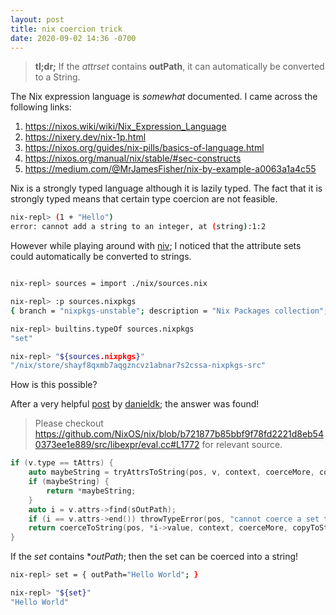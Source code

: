 ```yaml
---
layout: post
title: nix coercion trick
date: 2020-09-02 14:36 -0700
---
```


> **tl;dr;** If the _attrset_ contains **outPath**, it can automatically be converted to a String.

The Nix expression language is *somewhat* documented.
I came across the following links:
1. https://nixos.wiki/wiki/Nix_Expression_Language
2. https://nixery.dev/nix-1p.html
3. https://nixos.org/guides/nix-pills/basics-of-language.html
4. https://nixos.org/manual/nix/stable/#sec-constructs
5. https://medium.com/@MrJamesFisher/nix-by-example-a0063a1a4c55

Nix is a strongly typed language although it is lazily typed.
The fact that it is strongly typed means that certain type coercion are
not feasible.

```bash
nix-repl> (1 + "Hello")
error: cannot add a string to an integer, at (string):1:2
```

However while playing around with [niv](https://github.com/nmattia/niv); I noticed that the attribute sets could automatically be converted to strings.

```bash

nix-repl> sources = import ./nix/sources.nix

nix-repl> :p sources.nixpkgs
{ branch = "nixpkgs-unstable"; description = "Nix Packages collection"; homepage = null; outPath = "/nix/store/shayf8qxmb7aqgzncvz1abnar7s2cssa-nixpkgs-src"; owner = "NixOS"; repo = "nixpkgs"; rev = "f9567594d5af2926a9d5b96ae3bada707280bec6"; sha256 = "0vr2di6z31c5ng73f0cxj7rj9vqvlvx3wpqdmzl0bx3yl3wr39y6"; type = "tarball"; url = "https://github.com/NixOS/nixpkgs/archive/f9567594d5af2926a9d5b96ae3bada707280bec6.tar.gz"; url_template = "https://github.com/<owner>/<repo>/archive/<rev>.tar.gz"; }

nix-repl> builtins.typeOf sources.nixpkgs
"set"

nix-repl> "${sources.nixpkgs}"
"/nix/store/shayf8qxmb7aqgzncvz1abnar7s2cssa-nixpkgs-src"
```

How is this possible?

After a very helpful [post](https://discourse.nixos.org/t/using-niv-to-version-home-manager-zsh-plugins/5060/5) by [danieldk](https://github.com/danieldk); the answer was found!

> Please checkout https://github.com/NixOS/nix/blob/b721877b85bbf9f78fd2221d8eb540373ee1e889/src/libexpr/eval.cc#L1772 for relevant source.

```cpp
if (v.type == tAttrs) {
    auto maybeString = tryAttrsToString(pos, v, context, coerceMore, copyToStore);
    if (maybeString) {
        return *maybeString;
    }
    auto i = v.attrs->find(sOutPath);
    if (i == v.attrs->end()) throwTypeError(pos, "cannot coerce a set to a string");
    return coerceToString(pos, *i->value, context, coerceMore, copyToStore);
}
```

If the _set_  contains **outPath*; then the set can be coerced into a string!

```bash
nix-repl> set = { outPath="Hello World"; }

nix-repl> "${set}"
"Hello World"
```


